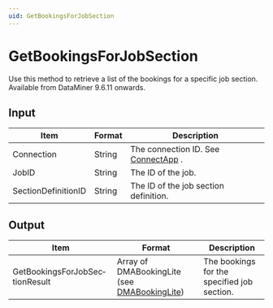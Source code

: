 ```yaml
---
uid: GetBookingsForJobSection
---
```


# GetBookingsForJobSection

Use this method to retrieve a list of the bookings for a specific job section. Available from DataMiner 9.6.11 onwards.

## Input

| Item                | Format | Description                                          |
|---------------------|--------|------------------------------------------------------|
| Connection          | String | The connection ID. See [ConnectApp](xref:ConnectApp) . |
| JobID               | String | The ID of the job.                                   |
| SectionDefinitionID | String | The ID of the job section definition.                |

## Output

| Item                            | Format                                                                                      | Description                                 |
|---------------------------------|---------------------------------------------------------------------------------------------|---------------------------------------------|
| GetBookingsForJobSec­tionResult | Array of DMABooking­Lite (see [DMABookingLite](xref:DMABookingLite)) | The bookings for the specified job section. |

